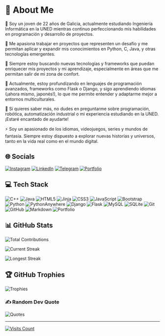 # 💫 About Me

🔭 Soy un joven de 22 años de Galicia, actualmente estudiando Ingeniería Informática en la UNED mientras continuo perfeccionando mis habilidades en programación y desarrollo de proyectos.

👯 Me apasiona trabajar en proyectos que representen un desafío y me permitan aplicar y expandir mis conocimientos en Python, C, Java, y otras tecnologías emergentes.

🤝 Siempre estoy buscando nuevas tecnologías y frameworks que puedan enriquecer mis proyectos y mi aprendizaje, especialmente en áreas que me permitan salir de mi zona de confort.

🌱 Actualmente, estoy profundizando en lenguajes de programación avanzados, frameworks como Flask o Django, y sigo aprendiendo idiomas (¡ahora mismo, japonés!), lo que me permite entender y adaptarme mejor a entornos multiculturales.

💬 Si quieres saber más, no dudes en preguntarme sobre programación, robótica, automatización industrial o mi experiencia estudiando en la UNED. ¡Estaré encantado de ayudarte!

⚡ Soy un apasionado de los idiomas, videojuegos, series y mundos de fantasía. Siempre estoy dispuesto a explorar nuevas historias y universos, tanto en la vida real como en el mundo digital.

## 🌐 Socials

[![Instagram](https://img.shields.io/badge/Instagram-%23E4405F.svg?logo=Instagram&logoColor=white)](https://instagram.com/jormarpaz)
[![LinkedIn](https://img.shields.io/badge/LinkedIn-%230077B5.svg?logo=linkedin&logoColor=white)](https://linkedin.com/in/Jormarpaz)
[![Telegram](https://img.shields.io/badge/Telegram-ff6600?logo=telegram&logoColor=white)](https://t.me/Jormarpaz)
[![Portfolio](https://img.shields.io/badge/Portfolio-990099?logo=prettier&logoColor=white)](https://jormarpaz.eu.pythonanywhere.com/)

## 💻 Tech Stack

![C++](https://img.shields.io/badge/c++-%2300599C.svg?style=for-the-badge&logo=c%2B%2B&logoColor=white)
![Java](https://img.shields.io/badge/java-%23ED8B00.svg?style=for-the-badge&logo=openjdk&logoColor=white)
![HTML5](https://img.shields.io/badge/html5-%23E34F26.svg?style=for-the-badge&logo=html5&logoColor=white)
![Jinja](https://img.shields.io/badge/jinja-white.svg?style=for-the-badge&logo=jinja&logoColor=black)
![CSS3](https://img.shields.io/badge/css3-%231572B6.svg?style=for-the-badge&logo=css3&logoColor=white)
![JavaScript](https://img.shields.io/badge/javascript-%23323330.svg?style=for-the-badge&logo=javascript&logoColor=%23F7DF1E)
![Bootstrap](https://img.shields.io/badge/bootstrap-%238511FA.svg?style=for-the-badge&logo=bootstrap&logoColor=white)
![Python](https://img.shields.io/badge/python-3670A0?style=for-the-badge&logo=python&logoColor=ffdd54)
![PythonAnywhere](https://img.shields.io/badge/pythonanywhere-%232F9FD7.svg?style=for-the-badge&logo=pythonanywhere&logoColor=151515)
![Django](https://img.shields.io/badge/django-%23092E20.svg?style=for-the-badge&logo=django&logoColor=white)
![Flask](https://img.shields.io/badge/flask-%23000.svg?style=for-the-badge&logo=flask&logoColor=white)
![MySQL](https://img.shields.io/badge/mysql-4479A1.svg?style=for-the-badge&logo=mysql&logoColor=white)
![SQLite](https://img.shields.io/badge/sqlite-%2307405e.svg?style=for-the-badge&logo=sqlite&logoColor=white)
![Git](https://img.shields.io/badge/git-%23F05033.svg?style=for-the-badge&logo=git&logoColor=white)
![GitHub](https://img.shields.io/badge/github-%23121011.svg?style=for-the-badge&logo=github&logoColor=white)
![Markdown](https://img.shields.io/badge/markdown-%23000000.svg?style=for-the-badge&logo=markdown&logoColor=white)
![Portfolio](https://img.shields.io/badge/Portfolio-%23000000.svg?style=for-the-badge&logo=firefox&logoColor=#FF7139)

## 📊 GitHub Stats

![Total Contributions](https://github-readme-stats.vercel.app/api?username=Jormarpaz&theme=dark&hide_border=false&include_all_commits=true&count_private=true)

![Current Streak](https://github-readme-streak-stats.herokuapp.com/?user=Jormarpaz&theme=dark&hide_border=false)

![Longest Streak](https://github-readme-stats.vercel.app/api/top-langs/?username=Jormarpaz&theme=dark&hide_border=false&include_all_commits=true&count_private=true&layout=compact)

## 🏆 GitHub Trophies

![Trophies](https://github-profile-trophy.vercel.app/?username=Jormarpaz&theme=radical&no-frame=false&no-bg=false&margin-w=4)

### ✍️ Random Dev Quote

![Quotes](https://quotes-github-readme.vercel.app/api?type=horizontal&theme=radical)

---
[![Visits Count](https://visitcount.itsvg.in/api?id=Jormarpaz&icon=10&color=13)](https://visitcount.itsvg.in)

<!-- Proudly created with GPRM ( https://gprm.itsvg.in ) -->
